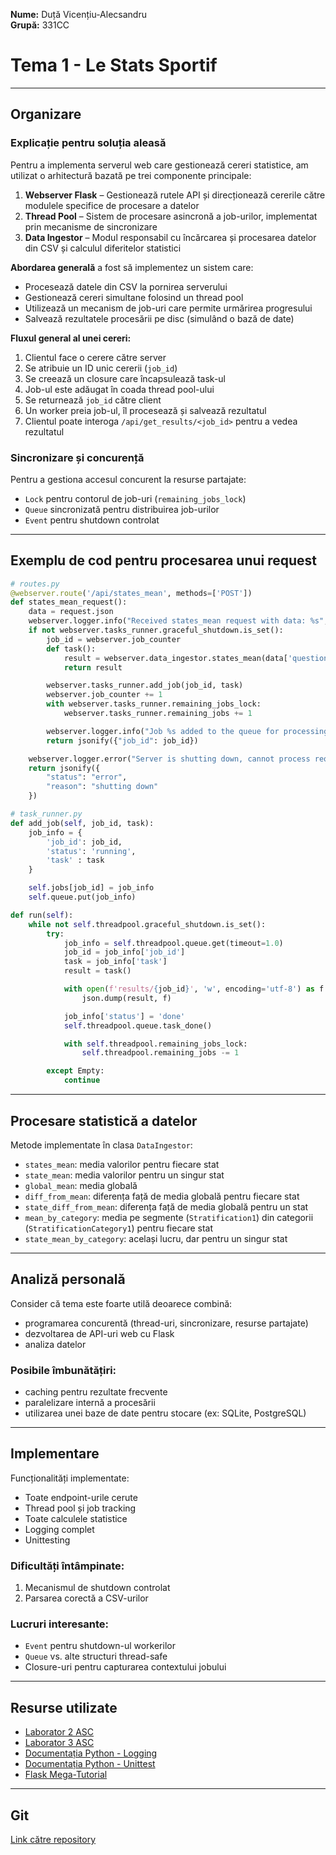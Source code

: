**Nume:** Duță Vicențiu-Alecsandru  
**Grupă:** 331CC  

# Tema 1 - Le Stats Sportif

---

## Organizare

### Explicație pentru soluția aleasă

Pentru a implementa serverul web care gestionează cereri statistice, am utilizat o arhitectură bazată pe trei componente principale:

1. **Webserver Flask** – Gestionează rutele API și direcționează cererile către modulele specifice de procesare a datelor  
2. **Thread Pool** – Sistem de procesare asincronă a job-urilor, implementat prin mecanisme de sincronizare  
3. **Data Ingestor** – Modul responsabil cu încărcarea și procesarea datelor din CSV și calculul diferitelor statistici  

**Abordarea generală** a fost să implementez un sistem care:
- Procesează datele din CSV la pornirea serverului
- Gestionează cereri simultane folosind un thread pool
- Utilizează un mecanism de job-uri care permite urmărirea progresului
- Salvează rezultatele procesării pe disc (simulând o bază de date)

**Fluxul general al unei cereri:**
1. Clientul face o cerere către server
2. Se atribuie un ID unic cererii (`job_id`)
3. Se creează un closure care încapsulează task-ul
4. Job-ul este adăugat în coada thread pool-ului
5. Se returnează `job_id` către client
6. Un worker preia job-ul, îl procesează și salvează rezultatul
7. Clientul poate interoga `/api/get_results/<job_id>` pentru a vedea rezultatul

### Sincronizare și concurență

Pentru a gestiona accesul concurent la resurse partajate:
- `Lock` pentru contorul de job-uri (`remaining_jobs_lock`)
- `Queue` sincronizată pentru distribuirea job-urilor
- `Event` pentru shutdown controlat

---

## Exemplu de cod pentru procesarea unui request

```python
# routes.py
@webserver.route('/api/states_mean', methods=['POST'])
def states_mean_request():
    data = request.json
    webserver.logger.info("Received states_mean request with data: %s", data)
    if not webserver.tasks_runner.graceful_shutdown.is_set():
        job_id = webserver.job_counter
        def task():
            result = webserver.data_ingestor.states_mean(data['question'])
            return result

        webserver.tasks_runner.add_job(job_id, task)
        webserver.job_counter += 1
        with webserver.tasks_runner.remaining_jobs_lock:
            webserver.tasks_runner.remaining_jobs += 1

        webserver.logger.info("Job %s added to the queue for processing.", job_id)
        return jsonify({"job_id": job_id})

    webserver.logger.error("Server is shutting down, cannot process request.")
    return jsonify({
        "status": "error",
        "reason": "shutting down"
    })
```

```python
# task_runner.py
def add_job(self, job_id, task):
    job_info = {
        'job_id': job_id,
        'status': 'running',
        'task' : task
    }

    self.jobs[job_id] = job_info
    self.queue.put(job_info)

def run(self):
    while not self.threadpool.graceful_shutdown.is_set():
        try:
            job_info = self.threadpool.queue.get(timeout=1.0)
            job_id = job_info['job_id']
            task = job_info['task']
            result = task()

            with open(f'results/{job_id}', 'w', encoding='utf-8') as f:
                json.dump(result, f)

            job_info['status'] = 'done'
            self.threadpool.queue.task_done()

            with self.threadpool.remaining_jobs_lock:
                self.threadpool.remaining_jobs -= 1

        except Empty:
            continue
```

---

## Procesare statistică a datelor

Metode implementate în clasa `DataIngestor`:

- `states_mean`: media valorilor pentru fiecare stat  
- `state_mean`: media valorilor pentru un singur stat  
- `global_mean`: media globală  
- `diff_from_mean`: diferența față de media globală pentru fiecare stat  
- `state_diff_from_mean`: diferența față de media globală pentru un stat  
- `mean_by_category`: media pe segmente (`Stratification1`) din categorii (`StratificationCategory1`) pentru fiecare stat  
- `state_mean_by_category`: același lucru, dar pentru un singur stat  

---

## Analiză personală

Consider că tema este foarte utilă deoarece combină:
- programarea concurentă (thread-uri, sincronizare, resurse partajate)
- dezvoltarea de API-uri web cu Flask
- analiza datelor

### Posibile îmbunătățiri:
- caching pentru rezultate frecvente  
- paralelizare internă a procesării  
- utilizarea unei baze de date pentru stocare (ex: SQLite, PostgreSQL)

---

## Implementare

Funcționalități implementate:
- Toate endpoint-urile cerute
- Thread pool și job tracking
- Toate calculele statistice
- Logging complet
- Unittesting

### Dificultăți întâmpinate:
1. Mecanismul de shutdown controlat
2. Parsarea corectă a CSV-urilor

### Lucruri interesante:
- `Event` pentru shutdown-ul workerilor  
- `Queue` vs. alte structuri thread-safe  
- Closure-uri pentru capturarea contextului jobului  

---

## Resurse utilizate

- [Laborator 2 ASC](https://ocw.cs.pub.ro/courses/asc/laboratoare/02)  
- [Laborator 3 ASC](https://ocw.cs.pub.ro/courses/asc/laboratoare/03)  
- [Documentația Python - Logging](https://docs.python.org/3/library/logging.html)  
- [Documentația Python - Unittest](https://docs.python.org/3/library/unittest.html)  
- [Flask Mega-Tutorial](https://blog.miguelgrinberg.com/post/the-flask-mega-tutorial-part-i-hello-world)

---

## Git

[Link către repository](https://github.com/VicentiuDuta/ASC-Tema1-LeStatsSportif)